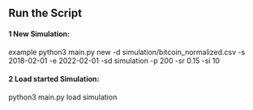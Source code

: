 ## Run the Script

#### 1 New Simulation:
example 
python3 main.py new -d simulation/bitcoin_normalized.csv -s 2018-02-01 -e 2022-02-01 -sd simulation -p 200 -sr 0.15 -si 10

#### 2 Load started Simulation:
python3 main.py load simulation
